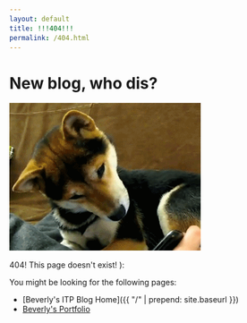 ```yaml
---
layout: default
title: !!!404!!!
permalink: /404.html
---
```




# New blog, who dis?

![404 dog](/assets/404dog.gif)

  404! This page doesn't exist! ):

  You might be looking for the following pages:
* [Beverly's ITP Blog Home]({{ "/" | prepend: site.baseurl }})
* [Beverly's Portfolio](https://beverlychou.com)
